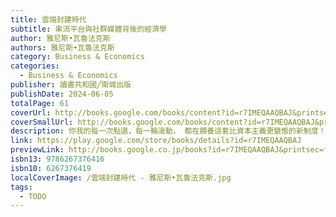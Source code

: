 ```yaml
---
title: 雲端封建時代
subtitle: 串流平台與社群媒體背後的經濟學
author: 雅尼斯•瓦魯法克斯
authors: 雅尼斯•瓦魯法克斯
category: Business & Economics
categories:
  - Business & Economics
publisher: 讀書共和國╱衛城出版
publishDate: 2024-06-05
totalPage: 61
coverUrl: http://books.google.com/books/content?id=r7IMEQAAQBAJ&printsec=frontcover&img=1&zoom=1&edge=curl&source=gbs_api
coverSmallUrl: http://books.google.com/books/content?id=r7IMEQAAQBAJ&printsec=frontcover&img=1&zoom=5&edge=curl&source=gbs_api
description: 你我的每一次點選，每一輪滾動， 都在餵養這套比資本主義更變態的新制度！ 親愛的老爸，時代已經變了， 我們必須像「農奴」一樣辛勤勞動， 才能換取「領主」提供的各項雲端服務。 「這就是未來，我們這時代的主旋律，黑暗嚇人又刺激。」 ──Irvine Welsh，蘇格蘭作家，《猜火車》作者 《紐約時報》暢銷第1名的經濟學家、我們這時代的修昔底德， 雅尼斯．瓦魯法克斯 Yanis Varoufakis 最爆炸性的話題之作。 ※臺灣中文版作者序 「這就是我們的未來，我們這時代的主題曲，黑暗嚇人又刺激。」──Irvine Welsh，蘇格蘭作家，《猜火車》作者 《紐約時報》暢銷第1名的經濟學家、我們這時代的修昔底德 雅尼斯．瓦魯法克斯 Yanis Varoufakis 最爆炸性的話題之作 ※臺灣中文版作者序 全球大流行的疫情、抖音的崛起與無止境的金融危機，在在分散了我們對全球經濟運作方式的注意。藏在資本主義的外皮底下，一種更可怕的全新階級制度正在悄悄成形，名為「科技封建主義」。 今天，大型科技企業正在匯聚史無前例的龐大資金，打造屬於自己的網路雲端領地，進而獲得不成比例的現實權力。當數位平台掏空市場，雲端租金取代了利潤，而馬斯克或祖克柏這樣的科技巨擘成為新世界的封建領主，我們這些早已離不開社群媒體、串流平台與第三方支付的一般人，就成了數位時代的農奴：像農奴一樣辛勤勞動，以換取地主提供的各項服務。這就是雲端封建時代的真相。 希臘前財政部長雅尼斯．瓦魯法克斯將在本書中呈現，這種更險惡的可怕制度究竟是如何取代掉傳統的資本主義，威脅到我們習以為常的民主自由制度，促成了美中新冷戰的全球格局，甚至是永遠改變了我們所生活在其中的世界。 作為二十一世紀最重要的激進經濟思想家，作者也試圖對這一劃時代變革提供解方與指引。資本主義為何死去？世界為何走向科技封建主義？如何在一切太遲之前，阻止狀況惡化下去？本書將透過一段段平易近人的父子對話，帶領讀者一步步理解這些變化究竟是如何發生，以及身為小老百姓的我們，如何能夠奪回屬於自己的權力。 得獎紀錄 ★《彭博社》2024年最佳新書 ★《金融時報》2023年最佳選書 ★《衛報》2023年度最矚目新書 ★《泰晤士報》當季最矚目新書 ★《紐約時報》暢銷榜第一名作者
link: https://play.google.com/store/books/details?id=r7IMEQAAQBAJ
previewLink: http://books.google.co.jp/books?id=r7IMEQAAQBAJ&printsec=frontcover&dq=%E9%9B%B2%E7%AB%AF%E5%B0%81%E5%BB%BA%E6%99%82%E4%BB%A3%EF%BC%9A%E4%B8%B2%E6%B5%81%E5%B9%B3%E5%8F%B0%E8%88%87%E7%A4%BE%E7%BE%A4%E5%AA%92%E9%AB%94%E8%83%8C%E5%BE%8C%E7%9A%84%E7%B6%93%E6%BF%9F%E5%AD%B8&hl=&as_pt=BOOKS&cd=1&source=gbs_api
isbn13: 9786267376416
isbn10: 6267376419
localCoverImage: /雲端封建時代 - 雅尼斯•瓦魯法克斯.jpg
tags:
  - TODO
---
```

